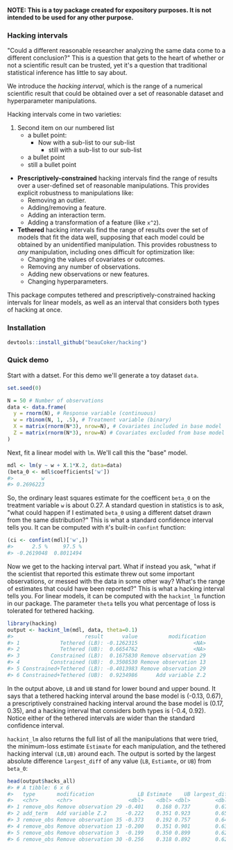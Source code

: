 <!-- README.md is generated from README.Rmd. Please edit that file -->
**NOTE: This is a toy package created for expository purposes. It is not intended to be used for any other purpose.**

### Hacking intervals

"Could a different reasonable researcher analyzing the same data come to a different conclusion?" This is a question that gets to the heart of whether or not a scientific result can be trusted, yet it's a question that traditional statistical inference has little to say about.

We introduce the *hacking interval*, which is the range of a numerical scientific result that could be obtained over a set of reasonable dataset and hyperparameter manipulations.

Hacking intervals come in two varieties:

1.  Second item on our numbered list
    -   a bullet point:
        -   Now with a sub-list to our sub-list
            -   still with a sub-list to our sub-list
    -   a bullet point
    -   still a bullet point

-   **Prescriptively-constrained** hacking intervals find the range of results over a user-defined set of reasonable manipulations. This provides explicit robustness to manipulations like:
    -   Removing an outlier.
    -   Adding/removing a feature.
    -   Adding an interaction term.
    -   Adding a transformation of a feature (like `x^2`).
-   **Tethered** hacking intervals find the range of results over the set of models that fit the data well, supposing that each model could be obtained by an unidentified manipulation. This provides robustness to *any* manipulation, including ones difficult for optimization like:
    -   Changing the values of covariates or outcomes.
    -   Removing any number of observations.
    -   Adding new observations or new features.
    -   Changing hyperparameters.

This package computes tethered and prescriptively-constrained hacking intervals for linear models, as well as an interval that considers both types of hacking at once.

### Installation

``` r
devtools::install_github("beauCoker/hacking")
```

### Quick demo

Start with a datset. For this demo we'll generate a toy dataset `data`.

``` r
set.seed(0)

N = 50 # Number of observations
data <- data.frame(
  y = rnorm(N), # Response variable (continuous)
  w = rbinom(N, 1, .5), # Treatment variable (binary)
  X = matrix(rnorm(N*3), nrow=N), # Covariates included in base model
  Z = matrix(rnorm(N*3), nrow=N) # Covariates excluded from base model
)
```

Next, fit a linear model with `lm`. We'll call this the "base" model.

``` r
mdl <- lm(y ~ w + X.1*X.2, data=data)
(beta_0 <- mdl$coefficients['w'])
#>         w 
#> 0.2696223
```

So, the ordinary least squares estimate for the coefficent `beta_0` on the treatment variable `w` is about 0.27. A standard question in statistics is to ask, "what could happen if I estimated `beta_0` using a different datset drawn from the same distribution?" This is what a standard confidence interval tells you. It can be computed with `R`'s built-in `confint` function:

``` r
(ci <- confint(mdl)['w',])
#>      2.5 %     97.5 % 
#> -0.2619048  0.8011494
```

Now we get to the hacking interval part. What if instead you ask, "what if the scientist that reported this estimate threw out some important observations, or messed with the data in some other way? What's the range of estimates that could have been reported?" This is what a hacking interval tells you. For linear models, it can be computed with the `hackint_lm` function in our package. The parameter `theta` tells you what percentage of loss is tolerated for tethered hacking.

``` r
library(hacking)
output <- hackint_lm(mdl, data, theta=0.1)
#>                       result      value          modification
#> 1             Tethered (LB): -0.1262315                  <NA>
#> 2             Tethered (UB):  0.6654762                  <NA>
#> 3          Constrained (LB):  0.1675830 Remove observation 29
#> 4          Constrained (UB):  0.3508530 Remove observation 13
#> 5 Constrained+Tethered (LB): -0.4013983 Remove observation 29
#> 6 Constrained+Tethered (UB):  0.9234986      Add variable Z.2
```

In the output above, `LB` and `UB` stand for lower bound and upper bound. It says that a tethered hacking interval around the base model is (-0.13, 0.67), a prescriptively constrained hacking interval around the base model is (0.17, 0.35), and a hacking interval that considers both types is (-0.4, 0.92). Notice either of the tethered intervals are wider than the standard confidence interval.

`hackint_lm` also returns the full list of all the manipulations that were tried, the minimum-loss estimate `Estimate` for each manipulation, and the tethered hacking interval `(LB,UB)` around each. The output is sorted by the largest absolute difference `largest_diff` of any value (`LB`, `Estiamte`, or `UB`) from `beta_0`:

``` r
head(output$hacks_all)
#> # A tibble: 6 x 6
#>   type       modification              LB Estimate    UB largest_diff
#>   <chr>      <chr>                  <dbl>    <dbl> <dbl>        <dbl>
#> 1 remove_obs Remove observation 29 -0.401    0.168 0.737        0.671
#> 2 add_term   Add variable Z.2      -0.222    0.351 0.923        0.654
#> 3 remove_obs Remove observation 35 -0.373    0.192 0.757        0.643
#> 4 remove_obs Remove observation 13 -0.200    0.351 0.901        0.632
#> 5 remove_obs Remove observation 3  -0.199    0.350 0.899        0.629
#> 6 remove_obs Remove observation 30 -0.256    0.318 0.892        0.622
```
